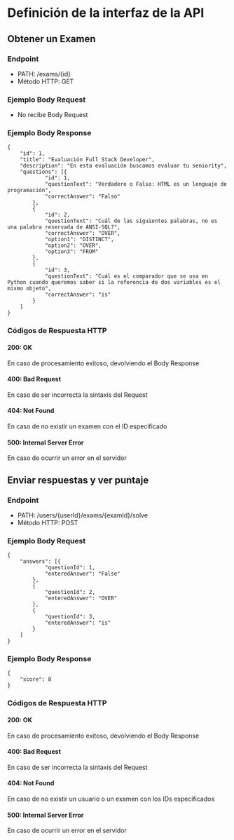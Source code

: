 # Definición de la interfaz de la API

## Obtener un Examen

### Endpoint

- PATH: /exams/{id}
- Método HTTP: GET

### Ejemplo Body Request

 - No recibe Body Request

### Ejemplo Body Response
```
{
	"id": 1,
	"title": "Evaluación Full Stack Developer",
	"description": "En esta evaluación buscamos evaluar tu seniority",
	"questions": [{
			"id": 1,
			"questionText": "Verdadero o Falso: HTML es un lenguaje de programación",
			"correctAnswer": "Falso"
		},
		{
			"id": 2,
			"questionText": "Cuál de las siguientes palabras, no es una palabra reservada de ANSI-SQL?",
			"correctAnswer": "OVER",
			"option1": "DISTINCT",
			"option2": "OVER",
			"option3": "FROM"
		},
		{
			"id": 3,
			"questionText": "Cuál es el comparador que se usa en Python cuando queremos saber si la referencia de dos variables es el mismo objeto",
			"correctAnswer": "is"
		}
	]
}
```
### Códigos de Respuesta HTTP

#### 200: OK
En caso de procesamiento exitoso, devolviendo el Body Response

#### 400: Bad Request
En caso de ser incorrecta la sintaxis del Request

#### 404: Not Found
En caso de no existir un examen con el ID especificado

#### 500: Internal Server Error
En caso de ocurrir un error en el servidor 

## Enviar respuestas y ver puntaje

### Endpoint

- PATH: /users/{userId}/exams/{examId}/solve
- Método HTTP: POST

### Ejemplo Body Request
```
{
	"answers": [{
			"questionId": 1,
			"enteredAnswer": "False"
		},
		{
			"questionId": 2,
			"enteredAnswer": "OVER"
		},
		{
			"questionId": 3,
			"enteredAnswer": "is"
		}
	]
}
```
### Ejemplo Body Response
```
{
	"score": 8
}
```
### Códigos de Respuesta HTTP

#### 200: OK
En caso de procesamiento exitoso, devolviendo el Body Response

#### 400: Bad Request
En caso de ser incorrecta la sintaxis del Request

#### 404: Not Found
En caso de no existir un usuario o un examen con los IDs especificados

#### 500: Internal Server Error
En caso de ocurrir un error en el servidor 